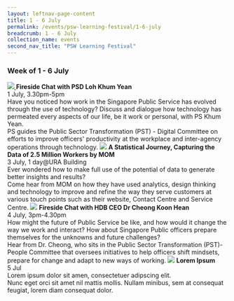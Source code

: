 ```yaml
---
layout: leftnav-page-content
title: 1 - 6 July
permalink: /events/psw-learning-festival/1-6-july
breadcrumb: 1 - 6 July
collection_name: events
second_nav_title: "PSW Learning Festival"
---
```

### Week of 1 - 6 July

</table>
  <tr>
    <td>
      <a href="/events/learning-journeys/event-details/event-a"> <img src="/images/learning-journey-1.png" /> </a>
    </td>
    <td>
      <b>Fireside Chat with PSD Loh Khum Yean</b>
      <br>1 July, 3.30pm-5pm
      <br>Have you noticed how work in the Singapore Public Service has evolved through the use of technology? Discuss and dialogue how technology has permeated every aspects of our life, be it work or personal, with PS Khum Yean.
      <br>PS guides the Public Sector Transformation (PST) - Digital Committee on efforts to improve officers' productivity at the workplace and inter-agency operations through technology.
    </td>
  </tr>
  <tr>
    <td>
      <img src="/images/learning-journey-2.png" />
    </td>
    <td>
      <b>A Statistical Journey, Capturing the Data of 2.5 Million Workers by MOM</b>
      <br>3 July, 1 day@URA Building
      <br>Ever wondered how to make full use of the potential of data to generate better insights and results?
      <br>Come hear from MOM on how they have used analytics, design thinking and technology to improve and refine the way they serve customers at various touch points such as their website, Contact Centre and Service Centre.
    </td>
  <tr>
    <td>
      <img src="/images/learning-journey-2.png" />
    </td>
    <td>
      <b>Fireside Chat with HDB CEO Dr Cheong Koon Hean</b>
      <br>4 July, 3pm-4.30pm
      <br>How might the future of Public Service be like, and how would it change the way we work and interact? How about Singapore Public officers prepare themselves for the unknowns and future challenges? 
      <br>Hear from Dr. Cheong, who sits in the Public Sector Transformation (PST)-People Committee that oversees initiatives to help officers shift mindsets, prepare for change and adapt to new ways of working.
    </td>
  </tr>
  <tr>
    <td>
      <img src="/images/learning-journey-3.png" />
    </td>
    <td>
      <b>Lorem Ipsum</b>
      <br>5 Jul
      <br>Lorem ipsum dolor sit amen, consectetuer adipscing elit.
      <br>Nunc eget orci sit amet nil mattis mollis. Nullam minibus, sem at consequat feugiat, lorem diam consequat dolor.
    </td>
  </tr>
</table>
